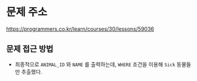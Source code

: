 # 문제 주소
https://programmers.co.kr/learn/courses/30/lessons/59036

## 문제 접근 방법
- 최종적으로 `ANIMAL_ID` 와 `NAME` 를 출력하는데, `WHERE` 조건을 이용해 `Sick` 동물들만 추출했다.
